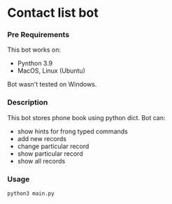 # Contact list bot

### Pre Requirements

This bot works on:
* Pynthon 3.9
* MacOS, Linux (Ubuntu) 

Bot wasn't tested on Windows. 

### Description

This bot stores phone book using python dict. Bot can:
* show hints for frong typed commands
* add new records
* change particular record
* show particular record
* show all records 


### Usage 

```sh
python3 main.py
```